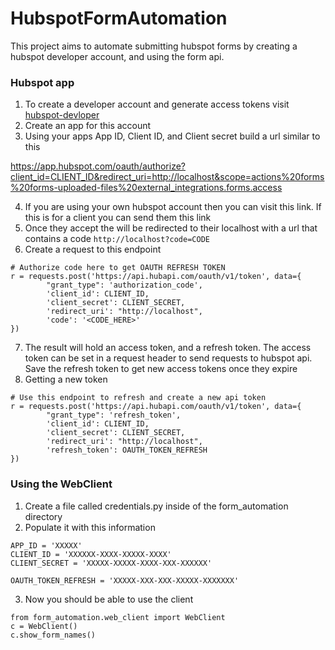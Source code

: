 # HubspotFormAutomation

This project aims to automate submitting hubspot forms by
creating a hubspot developer account, and using the form api.

### Hubspot app 
1. To create a developer account and generate access tokens visit [hubspot-devloper](https://developers.hubspot.com/get-started])
2. Create an app for this account
3. Using your apps App ID, Client ID, and Client secret build a url similar to this

https://app.hubspot.com/oauth/authorize?client_id=CLIENT_ID&redirect_uri=http://localhost&scope=actions%20forms%20forms-uploaded-files%20external_integrations.forms.access

4. If you are using your own hubspot account then you can visit this link. If this is for a client you can send them this link
5. Once they accept the will be redirected to their localhost with a url that contains a code `http://localhost?code=CODE`
6. Create a request to this endpoint
```
# Authorize code here to get OAUTH REFRESH TOKEN
r = requests.post('https://api.hubapi.com/oauth/v1/token', data={
        "grant_type": 'authorization_code',
        'client_id': CLIENT_ID,
        'client_secret': CLIENT_SECRET,
        'redirect_uri': "http://localhost",
        'code': '<CODE_HERE>'
})
```
7. The result will hold an access token, and a refresh token. The access token can be set in a request header to send requests to hubspot api. Save the refresh token to get new access tokens once they expire
8. Getting a new token
```
# Use this endpoint to refresh and create a new api token
r = requests.post('https://api.hubapi.com/oauth/v1/token', data={
        "grant_type": 'refresh_token',
        'client_id': CLIENT_ID,
        'client_secret': CLIENT_SECRET,
        'redirect_uri': "http://localhost",
        'refresh_token': OAUTH_TOKEN_REFRESH
})
```

### Using the WebClient
1. Create a file called credentials.py inside of the form_automation directory
2. Populate it with this information
```
APP_ID = 'XXXXX'
CLIENT_ID = 'XXXXXX-XXXX-XXXXX-XXXX'
CLIENT_SECRET = 'XXXXX-XXXXX-XXXX-XXX-XXXXXX'

OAUTH_TOKEN_REFRESH = 'XXXXX-XXX-XXX-XXXXX-XXXXXXX'
```
3. Now you should be able to use the client
```
from form_automation.web_client import WebClient
c = WebClient()
c.show_form_names()
```
